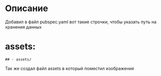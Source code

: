 # Описание

Добавил в файл pubspec.yaml вот такие строчки, чтобы указать путь на хранения данных

# assets:
    ## - assets/

Так же создал файл assets в который поместил изображения

